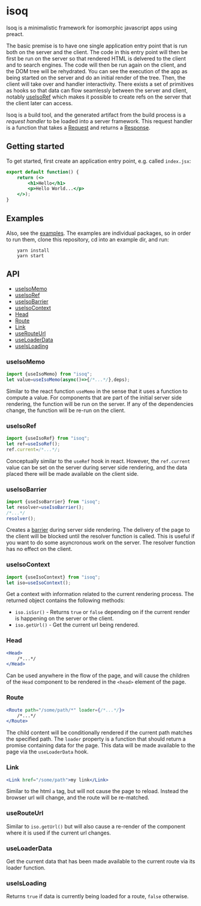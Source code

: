 # isoq
Isoq is a minimalistic framework for isomorphic javascript apps using preact. 

The basic premise is to have one single application entry point that is run both on the server and the client.
The code in this entry point will then be first be run on the server so that rendered HTML is delvered to the client and
to search engines. The code will then be run again on the client, and the DOM tree will be rehydrated. You can see the
execution of the app as being started on the server and do an initial render of the tree. Then, the client will take over
and handler interactivity.
There exists a set of primitives as hooks so that data can flow seamlessly between the server and client, notably [useIsoRef](#useIsoRef)
which makes it possible to create refs on the server that the client later can access.

Isoq is a build tool, and the generated artifact from the build process is a *request handler* to be loaded into
a server framework. This request handler is a function that takes a [Request](https://developer.mozilla.org/en-US/docs/Web/API/Request)
and returns a [Response](https://developer.mozilla.org/en-US/docs/Web/API/Response).

## Getting started

To get started, first create an application entry point, e.g. called `index.jsx`:

```jsx
export default function() {
    return (<>
        <h1>Hello</h1>
        <p>Hello World...</p>
    </>);
}
```

## Examples

Also, see the [examples](https://github.com/limikael/isoq/tree/master/examples). The examples are individual packages, so in order to run them,
clone this repository, cd into an example dir, and run:

```
    yarn install
    yarn start
```

## API

* [useIsoMemo](#useIsoMemo)
* [useIsoRef](#useIsoRef)
* [useIsoBarrier](#useIsoBarrier)
* [useIsoContext](#useIsoContext)
* [Head](#Head)
* [Route](#Route)
* [Link](#Link)
* [useRouteUrl](#useRouteUrl)
* [useLoaderData](#useLoaderData)
* [useIsLoading](#useIsLoading)

### useIsoMemo
```js
import {useIsoMemo} from "isoq";
let value=useIsoMemo(async()=>{/*...*/},deps);
```
Similar to the react function `useMemo` in the sense that it uses a function to compute a value. For components that are part of the initial server side
rendering, the function will be run on the server. If any of the dependencies change, the function will be re-run on the client.

### useIsoRef
```js
import {useIsoRef} from "isoq";
let ref=useIsoRef();
ref.current=/*...*/;
```
Conceptually similar to the `useRef` hook in react. However, the `ref.current` value can be set on the server during server side rendering, 
and the data placed there will be made available on the client side.

### useIsoBarrier
```js
import {useIsoBarrier} from "isoq";
let resolver=useIsoBarrier();
/*...*/
resolver();
```
Creates a [barrier](https://en.wikipedia.org/wiki/Barrier_(computer_science)) during server side rendering. 
The delivery of the page to the client will be blocked until the resolver function is called. This is useful if you want to do
some asyncronous work on the server. The resolver function has no effect on the client.

### useIsoContext
```js
import {useIsoContext} from "isoq";
let iso=useIsoContext();
```
Get a context with information related to the current rendering process. The returned object contains the following methods:

* `iso.isSsr()` - Returns `true` or `false` depending on if the current render is happening on the server or the client.
* `iso.getUrl()` - Get the current url being rendered.

### Head
```jsx
<Head>
    /*...*/
</Head>
```
Can be used anywhere in the flow of the page, and will cause the children of the `Head` component to be rendered in the `<head>` element 
of the page. 
### Route
```jsx
<Route path="/some/path/*" loader={/*...*/}>
    /*...*/
</Route>
```
The child content will be conditionally rendered if the current path matches the specified path. The `loader` property is a function that
should return a promise containing data for the page. This data will be made available to the page via the `useLoaderData` hook.
### Link
```jsx
<Link href="/some/path">my link</Link>
```
Similar to the html `a` tag, but will not cause the page to reload. Instead the browser url will change, and the route will be re-matched.

### useRouteUrl
Similar to `iso.getUrl()` but will also cause a re-render of the component where it is used if the current url changes.

### useLoaderData
Get the current data that has been made available to the current route via its loader function.

### useIsLoading
Returns `true` if data is currently being loaded for a route, `false` otherwise.
